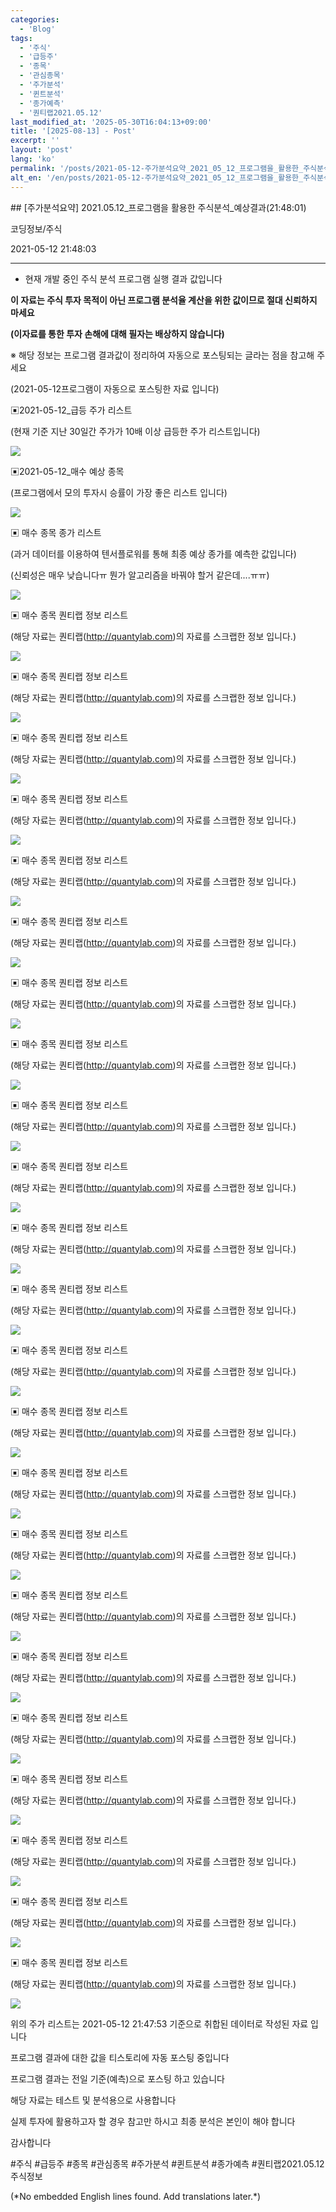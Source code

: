 ```yaml
---
categories:
  - 'Blog'
tags:
  - '주식'
  - '급등주'
  - '종목'
  - '관심종목'
  - '주가분석'
  - '퀸트분석'
  - '종가예측'
  - '퀀티랩2021.05.12'
last_modified_at: '2025-05-30T16:04:13+09:00'
title: '[2025-08-13] - Post'
excerpt: ''
layout: 'post'
lang: 'ko'
permalink: '/posts/2021-05-12-주가분석요약_2021_05_12_프로그램을_활용한_주식분석_예상결과_21_48_01/'
alt_en: '/en/posts/2021-05-12-주가분석요약_2021_05_12_프로그램을_활용한_주식분석_예상결과_21_48_01/'
---
```


<div class="lang-panel lang-ko" lang="ko">
## [주가분석요약] 2021.05.12_프로그램을 활용한 주식분석_예상결과(21:48:01)

코딩정보/주식

2021-05-12 21:48:03

* * *

* 현재 개발 중인 주식 분석 프로그램 실행 결과 값입니다

**이 자료는 주식 투자 목적이 아닌 프로그램 분석율 계산을 위한 값이므로 절대 신뢰하지 마세요**

**(이자료를 통한 투자 손해에 대해 필자는 배상하지 않습니다)**

※ 해당 정보는 프로그램 결과값이 정리하여 자동으로 포스팅되는 글라는 점을 참고해 주세요

(2021-05-12프로그램이 자동으로 포스팅한 자료 입니다)

▣2021-05-12_급등 주가 리스트

(현재 기준 지난 30일간 주가가 10배 이상 급등한 주가 리스트입니다)

![](/assets/images/주가분석요약_2021_05_12_프로그램을_활용한_주식분석_예상결과_21_48_01/skyloket_list.png)

▣2021-05-12_매수 예상 종목

(프로그램에서 모의 투자시 승률이 가장 좋은 리스트 입니다)

![](/assets/images/주가분석요약_2021_05_12_프로그램을_활용한_주식분석_예상결과_21_48_01/buy_list.png)

▣ 매수 종목 종가 리스트

(과거 데이터를 이용하여 텐서플로워를 통해 최종 예상 종가를 예측한 값입니다)

(신뢰성은 매우 낮습니다ㅠ 뭔가 알고리즘을 바꿔야 할거 같은데....ㅠㅠ)

![](/assets/images/주가분석요약_2021_05_12_프로그램을_활용한_주식분석_예상결과_21_48_01/stockclose_list.png)

▣ 매수 종목 퀀티랩 정보 리스트

(해당 자료는 퀀티랩(http://quantylab.com)의 자료를 스크랩한 정보 입니다.)

![](/assets/images/주가분석요약_2021_05_12_프로그램을_활용한_주식분석_예상결과_21_48_01/286940.png)

▣ 매수 종목 퀀티랩 정보 리스트

(해당 자료는 퀀티랩(http://quantylab.com)의 자료를 스크랩한 정보 입니다.)

![](/assets/images/주가분석요약_2021_05_12_프로그램을_활용한_주식분석_예상결과_21_48_01/083450.png)

▣ 매수 종목 퀀티랩 정보 리스트

(해당 자료는 퀀티랩(http://quantylab.com)의 자료를 스크랩한 정보 입니다.)

![](/assets/images/주가분석요약_2021_05_12_프로그램을_활용한_주식분석_예상결과_21_48_01/007390.png)

▣ 매수 종목 퀀티랩 정보 리스트

(해당 자료는 퀀티랩(http://quantylab.com)의 자료를 스크랩한 정보 입니다.)

![](/assets/images/주가분석요약_2021_05_12_프로그램을_활용한_주식분석_예상결과_21_48_01/049830.png)

▣ 매수 종목 퀀티랩 정보 리스트

(해당 자료는 퀀티랩(http://quantylab.com)의 자료를 스크랩한 정보 입니다.)

![](/assets/images/주가분석요약_2021_05_12_프로그램을_활용한_주식분석_예상결과_21_48_01/068940.png)

▣ 매수 종목 퀀티랩 정보 리스트

(해당 자료는 퀀티랩(http://quantylab.com)의 자료를 스크랩한 정보 입니다.)

![](/assets/images/주가분석요약_2021_05_12_프로그램을_활용한_주식분석_예상결과_21_48_01/064290.png)

▣ 매수 종목 퀀티랩 정보 리스트

(해당 자료는 퀀티랩(http://quantylab.com)의 자료를 스크랩한 정보 입니다.)

![](/assets/images/주가분석요약_2021_05_12_프로그램을_활용한_주식분석_예상결과_21_48_01/054410.png)

▣ 매수 종목 퀀티랩 정보 리스트

(해당 자료는 퀀티랩(http://quantylab.com)의 자료를 스크랩한 정보 입니다.)

![](/assets/images/주가분석요약_2021_05_12_프로그램을_활용한_주식분석_예상결과_21_48_01/136660.png)

▣ 매수 종목 퀀티랩 정보 리스트

(해당 자료는 퀀티랩(http://quantylab.com)의 자료를 스크랩한 정보 입니다.)

![](/assets/images/주가분석요약_2021_05_12_프로그램을_활용한_주식분석_예상결과_21_48_01/097950.png)

▣ 매수 종목 퀀티랩 정보 리스트

(해당 자료는 퀀티랩(http://quantylab.com)의 자료를 스크랩한 정보 입니다.)

![](/assets/images/주가분석요약_2021_05_12_프로그램을_활용한_주식분석_예상결과_21_48_01/014280.png)

▣ 매수 종목 퀀티랩 정보 리스트

(해당 자료는 퀀티랩(http://quantylab.com)의 자료를 스크랩한 정보 입니다.)

![](/assets/images/주가분석요약_2021_05_12_프로그램을_활용한_주식분석_예상결과_21_48_01/021050.png)

▣ 매수 종목 퀀티랩 정보 리스트

(해당 자료는 퀀티랩(http://quantylab.com)의 자료를 스크랩한 정보 입니다.)

![](/assets/images/주가분석요약_2021_05_12_프로그램을_활용한_주식분석_예상결과_21_48_01/000220.png)

▣ 매수 종목 퀀티랩 정보 리스트

(해당 자료는 퀀티랩(http://quantylab.com)의 자료를 스크랩한 정보 입니다.)

![](/assets/images/주가분석요약_2021_05_12_프로그램을_활용한_주식분석_예상결과_21_48_01/013870.png)

▣ 매수 종목 퀀티랩 정보 리스트

(해당 자료는 퀀티랩(http://quantylab.com)의 자료를 스크랩한 정보 입니다.)

![](/assets/images/주가분석요약_2021_05_12_프로그램을_활용한_주식분석_예상결과_21_48_01/071950.png)

▣ 매수 종목 퀀티랩 정보 리스트

(해당 자료는 퀀티랩(http://quantylab.com)의 자료를 스크랩한 정보 입니다.)

![](/assets/images/주가분석요약_2021_05_12_프로그램을_활용한_주식분석_예상결과_21_48_01/138490.png)

▣ 매수 종목 퀀티랩 정보 리스트

(해당 자료는 퀀티랩(http://quantylab.com)의 자료를 스크랩한 정보 입니다.)

![](/assets/images/주가분석요약_2021_05_12_프로그램을_활용한_주식분석_예상결과_21_48_01/058820.png)

▣ 매수 종목 퀀티랩 정보 리스트

(해당 자료는 퀀티랩(http://quantylab.com)의 자료를 스크랩한 정보 입니다.)

![](/assets/images/주가분석요약_2021_05_12_프로그램을_활용한_주식분석_예상결과_21_48_01/006050.png)

▣ 매수 종목 퀀티랩 정보 리스트

(해당 자료는 퀀티랩(http://quantylab.com)의 자료를 스크랩한 정보 입니다.)

![](/assets/images/주가분석요약_2021_05_12_프로그램을_활용한_주식분석_예상결과_21_48_01/045390.png)

▣ 매수 종목 퀀티랩 정보 리스트

(해당 자료는 퀀티랩(http://quantylab.com)의 자료를 스크랩한 정보 입니다.)

![](/assets/images/주가분석요약_2021_05_12_프로그램을_활용한_주식분석_예상결과_21_48_01/228850.png)

▣ 매수 종목 퀀티랩 정보 리스트

(해당 자료는 퀀티랩(http://quantylab.com)의 자료를 스크랩한 정보 입니다.)

![](/assets/images/주가분석요약_2021_05_12_프로그램을_활용한_주식분석_예상결과_21_48_01/016100.png)

▣ 매수 종목 퀀티랩 정보 리스트

(해당 자료는 퀀티랩(http://quantylab.com)의 자료를 스크랩한 정보 입니다.)

![](/assets/images/주가분석요약_2021_05_12_프로그램을_활용한_주식분석_예상결과_21_48_01/323280.png)

▣ 매수 종목 퀀티랩 정보 리스트

(해당 자료는 퀀티랩(http://quantylab.com)의 자료를 스크랩한 정보 입니다.)

![](/assets/images/주가분석요약_2021_05_12_프로그램을_활용한_주식분석_예상결과_21_48_01/306040.png)

▣ 매수 종목 퀀티랩 정보 리스트

(해당 자료는 퀀티랩(http://quantylab.com)의 자료를 스크랩한 정보 입니다.)

![](/assets/images/주가분석요약_2021_05_12_프로그램을_활용한_주식분석_예상결과_21_48_01/052420.png)

위의 주가 리스트는 2021-05-12 21:47:53 기준으로 취합된 데이터로 작성된 자료 입니다

프로그램 결과에 대한 값을 티스토리에 자동 포스팅 중입니다

프로그램 결과는 전일 기준(예측)으로 포스팅 하고 있습니다

해당 자료는 테스트 및 분석용으로 사용합니다

실제 투자에 활용하고자 할 경우 참고만 하시고 최종 분석은 본인이 해야 합니다

감사합니다

  

#주식 #급등주 #종목 #관심종목 #주가분석 #퀸트분석 #종가예측 #퀀티랩2021.05.12 주식정보


</div>
<div class="lang-panel lang-en" lang="en">
(*No embedded English lines found. Add translations later.*)

</div>
